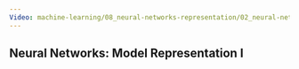 ```yaml
---
Video: machine-learning/08_neural-networks-representation/02_neural-networks/01_model-representation-i.mp4
---
```


## Neural Networks: Model Representation I

